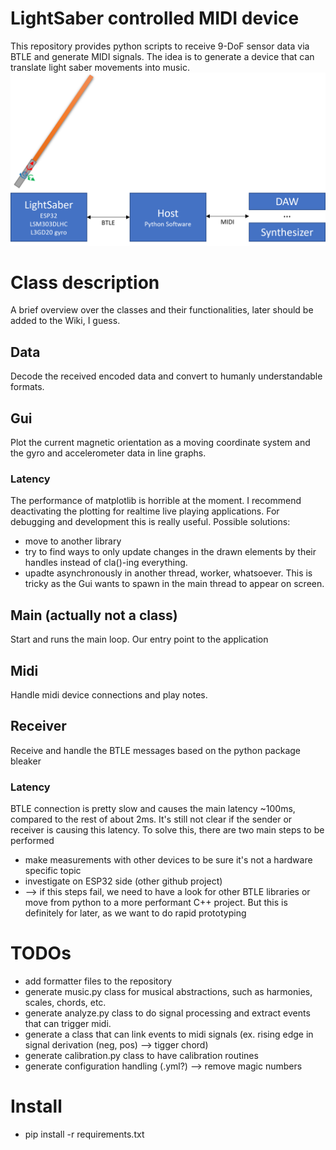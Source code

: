 # LightSaber controlled MIDI device
This repository provides python scripts to receive 9-DoF sensor data via BTLE and generate MIDI signals.
The idea is to generate a device that can translate light saber movements into music.
![MusicSaber dataflow](lightsaber_dataflow.png?raw=true "Dataflow")

# Class description
A brief overview over the classes and their functionalities, later should be added to the Wiki, I guess.
## Data
Decode the received encoded data and convert to humanly understandable formats.
## Gui
Plot the current magnetic orientation as a moving coordinate system and the gyro and accelerometer data in line graphs.
### Latency
The performance of matplotlib is horrible at the moment. I recommend deactivating the plotting for realtime live playing applications. For debugging and development this is really useful.
Possible solutions:
- move to another library
- try to find ways to only update changes in the drawn elements by their handles instead of cla()-ing everything.
- upadte asynchronously in another thread, worker, whatsoever. This is tricky as the Gui wants to spawn in the main thread to appear on screen.
## Main (actually not a class)
Start and runs the main loop. Our entry point to the application
## Midi
Handle midi device connections and play notes.
## Receiver
Receive and handle the BTLE messages based on the python package bleaker
### Latency
BTLE connection is pretty slow and causes the main latency ~100ms, compared to the rest of about 2ms.
It's still not clear if the sender or receiver is causing this latency.
To solve this, there are two main steps to be performed
- make measurements with other devices to be sure it's not a hardware specific topic
- investigate on ESP32 side (other github project)
- --> if this steps fail, we need to have a look for other BTLE libraries or move from python to a more performant C++ project. But this is definitely for later, as we want to do rapid prototyping

# TODOs
- add formatter files to the repository
- generate music.py class for musical abstractions, such as harmonies, scales, chords, etc.
- generate analyze.py class to do signal processing and extract events that can trigger midi.
- generate a class that can link events to midi signals (ex. rising edge in signal derivation (neg, pos) --> tigger chord)
- generate calibration.py class to have calibration routines
- generate configuration handling (.yml?) --> remove magic numbers

# Install
- pip install -r requirements.txt